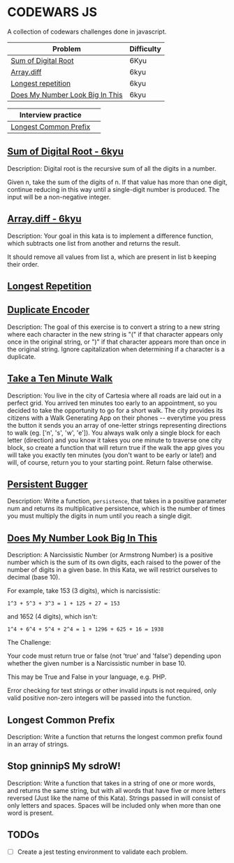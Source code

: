 # CODEWARS JS

A collection of codewars challenges done in javascript.

| Problem                                                           | Difficulty |
| ----------------------------------------------------------------- | ---------- |
| [Sum of Digital Root](./digitalRoot.js)                           | 6Kyu       |
| [Array.diff](./arrayDif.js)                                       | 6kyu       |
| [Longest repetition](./longestRepetition.js)                      | 6kyu       |
| [Does My Number Look Big In This](./doesMyNumberLookBigInThis.js) | 6kyu       |

| Interview practice                                |     |
| ------------------------------------------------- | --- |
| [Longest Common Prefix](./longestCommonPrefix.js) |     |

## [Sum of Digital Root - 6kyu](https://www.codewars.com/kata/541c8630095125aba6000c00/javascript)

Description:
Digital root is the recursive sum of all the digits in a number.

Given n, take the sum of the digits of n. If that value has more than one digit, continue reducing in this way until a single-digit number is produced. The input will be a non-negative integer.

## [Array.diff - 6kyu](https://www.codewars.com/kata/523f5d21c841566fde000009/javascript)

Description:
Your goal in this kata is to implement a difference function, which subtracts one list from another and returns the result.

It should remove all values from list a, which are present in list b keeping their order.

## [Longest Repetition](https://www.codewars.com/kata/586d6cefbcc21eed7a001155)

## [Duplicate Encoder](https://www.codewars.com/kata/54b42f9314d9229fd6000d9c/javascript)

Description:
The goal of this exercise is to convert a string to a new string where each character in the new string is "(" if that character appears only once in the original string, or ")" if that character appears more than once in the original string.
Ignore capitalization when determining if a character is a duplicate.

## [Take a Ten Minute Walk](https://www.codewars.com/kata/54da539698b8a2ad76000228/javascript)

Description:
You live in the city of Cartesia where all roads are laid out in a perfect grid. You arrived ten minutes too early to an appointment, so you decided to take the opportunity to go for a short walk. The city provides its citizens with a Walk Generating App on their phones -- everytime you press the button it sends you an array of one-letter strings representing directions to walk (eg. ['n', 's', 'w', 'e']). You always walk only a single block for each letter (direction) and you know it takes you one minute to traverse one city block, so create a function that will return true if the walk the app gives you will take you exactly ten minutes (you don't want to be early or late!) and will, of course, return you to your starting point. Return false otherwise.

## [Persistent Bugger](https://www.codewars.com/kata/55bf01e5a717a0d57e0000ec/javascript)

Description:
Write a function, `persistence`, that takes in a positive parameter num and returns its multiplicative persistence, which is the number of times you must multiply the digits in num until you reach a single digit.

## [Does My Number Look Big In This](https://www.codewars.com/kata/5287e858c6b5a9678200083c)

Description:
A Narcissistic Number (or Armstrong Number) is a positive number which is the sum of its own digits, each raised to the power of the number of digits in a given base. In this Kata, we will restrict ourselves to decimal (base 10).

For example, take 153 (3 digits), which is narcissistic:

    1^3 + 5^3 + 3^3 = 1 + 125 + 27 = 153

and 1652 (4 digits), which isn't:

    1^4 + 6^4 + 5^4 + 2^4 = 1 + 1296 + 625 + 16 = 1938

The Challenge:

Your code must return true or false (not 'true' and 'false') depending upon whether the given number is a Narcissistic number in base 10.

This may be True and False in your language, e.g. PHP.

Error checking for text strings or other invalid inputs is not required, only valid positive non-zero integers will be passed into the function.

## Longest Common Prefix

Description:
Write a function that returns the longest common prefix found in an array of strings.

## Stop gninnipS My sdroW!

Description:
Write a function that takes in a string of one or more words, and returns the same string,
but with all words that have five or more letters reversed (Just like the name of this Kata).
Strings passed in will consist of only letters and spaces. Spaces will be included only when more than one word is present.

## TODOs

- [ ] Create a jest testing environment to validate each problem.
